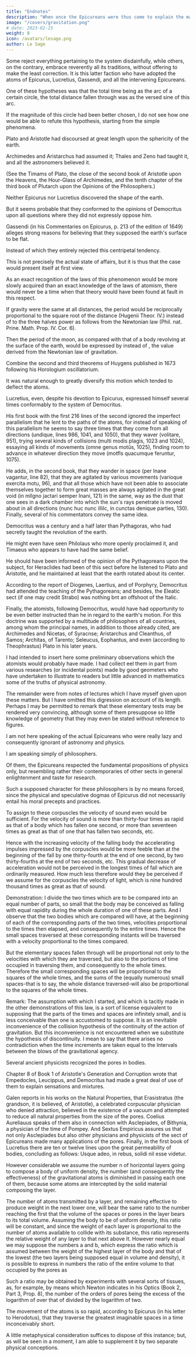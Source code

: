 ```yaml
---
title: "Endnotes"
description: "When once the Epicureans were thus come to explain the matter so neatly, the most thoughtful and curious among them would certainly have followed out the consequences"
image: "/covers/gravitation.png"
# date: 2023-02-15
weight: 8
icon: /avatars/lesage.png
author: Le Sage
---
```



<!-- Translated by C. G. Abbot from Nouveaux Memoires de L' Academie Royale des Sciences et Belles-Lettres. Annee, MDCLXXXII. A Berlin, MDCLXXXIV, pp. 404-427.   -->

 <!-- I say only the earliest; for after a system has survived several centuries it leads men to the one or the other of two extremes.  -->

Some reject everything pertaining to the system disdainfully, while others, on the contrary, embrace reverently all its traditions, without offering to make the least correction. It is this latter faction who have adopted the atoms of Epicurus, Lucretius, Gassendi, and all the intervening Epicureans.

One of these hypotheses was that the total time being as the arc of a certain circle, the total distance fallen through was as the versed sine of this arc.

If the magnitude of this circle had been better chosen, I do not see how one would be able to refute this hypothesis, starting from the simple phenomena.

Plato and Aristotle had discoursed at great length upon the sphericity of the earth.

Archimedes and Aristarchus had assumed it; Thales and Zeno had taught it, and all the astronomers believed it. 

(See the Timams of Plato, the close of the second book of Aristotle upon the Heavens, the Hour-Glass of Archimedes, and the tenth chapter of the third book of Plutarch upon the Opinions of the Philosophers.)

Neither Epicurus nor Lucretius discovered the shape of the earth.

But it seems probable that they conformed to the opinions of Democritus upon all questions where they did not expressly oppose him.

Gassendi (in his Commentaries on Epicurus, p. 213 of the edition of 1649) alleges strong reasons for believing that they supposed the earth's surface to be flat.

Instead of which they entirely rejected this centripetal tendency.

This is not precisely the actual state of affairs, but it is thus that the case would present itself at first view. 

As an exact recognition of the laws of this phenomenon would be more slowly acquired than an exact knowledge of the laws of atomism, there would never be a time when that theory would have been found at fault in this respect.

If gravity were the same at all distances, the period would be reciprocally proportional to the square root of the distance (Hugenii Theor. IV.) instead of to the three halves power as follows from the Newtonian law (Phil. nat. Prine. Math. Prop. IV. Cor. 6). 

Then the period of the moon, as compared with that of a body revolving at the surface of the earth, would be expressed by instead of , the value derived from the Newtonian law of gravitation.

Combine the second and third theorems of Huygens published in 1673 following his Horologium oscillatorium.

It was natural enough to greatly diversify this motion which tended to deflect the atoms.

Lucretius, even, despite his devotion to Epicurus, expressed himself several times conformably to the system of Democritus. 

His first book with the first 216 lines of the second ignored the imperfect parallelism that he lent to the paths of the atoms, for instead of speaking of this parallelism he seems to say three times that they come from all directions (undique, lines 986, 1041, and 1050), that they waver (volitare, 951), trying several kinds of collisions (multi modis plagis, 1023 and 1024), essaying all kinds of movements (omne genus motûs, 1025), finding room to advance in whatever direction they move (motfls quacumque feruntur, 1075). 

He adds, in the second book, that they wander in space (per Inane vagantur, line 82), that they are agitated by various movements (varioque exercita motu, 96), and that all those which have not been able to associate themselves together to form great masses are always agitated in the great void (in mllgno jactari semper Inani, 121) in the same, way as the dust that one sees in a dark chamber into which the sun's rays penetrate is moved about in all directions (nunc huc nunc illilc, in cunctas denique parties, 130). Finally, several of his commentators convey the same idea.

Democritus was a century and a half later than Pythagoras, who had secretly taught the revolution of the earth. 

He might even have seen Philolaus who more openly proclaimed it, and Timaeus who appears to have had the same belief. 

He should have been informed of the opinion of the Pythagoreans upon the subject, for Heraclides had been of this sect before he listened to Plato and Aristotle, and he maintained at least that the earth rotated about its center. 

According to the report of Diogenes, Laertius, and of Porphyry, Democritus had attended the teaching of the Pythagoreans; and besides, the Eleatic sect (if one may credit Strabo) was nothing bnt an offshoot of the Italic.

Finally, the atomists, following Democritus, would have had opportunity to be even better instructed than he in regard to the earth's motion. For this doctrine was supported by a multitude of philosophers of all countries, among whom the principal names, in addition to those already cited, are Archimedes and Nicetas, of Syracnse; Aristarchus and Cleanthus, of Samos; Architas, of Tarento; Seleucus, Eophantus, and even (according to Theophrastus) Plato in his later years.

I had intended to insert here some preliminary observations which the atomists would probably have made. I had collect eel them in part from various researches (or incidental points) made by good geometers who have undertaken to illustrate to readers but little advanced in mathematics some of the truths of physical astronomy. 

The remainder were from notes of lectures which I have myself given upon these matters. But I have omitted this digression on account of its length. Perhaps I may be permitted to remark that these elementary tests may be rendered very convincing, although some of them presuppose so little knowledge of geometry that they may even be stated without reference to figures.

I am not here speaking of the actual Epicureans who were really lazy and consequently ignorant of astronomy and physics.

I am speaking simply of philosophers.

Of them, the Epicureans respected the fundamental propositions of physics only, but resembling rather their contemporaries of other sects in general enlightenment and taste for research. 

Such a supposed character for these philosophers is by no means forced, since the physical and speculative dogmas of Epicurus did not necessarily entail his moral precepts and practices.

To assign to these corpuscles the velocity of sound even would be sufficient. For the velocity of sound is more than thirty-four times as rapid as that of a body which has fallen one second, or more than seventeen times as great as that of one that has fallen two seconds, etc. 

Hence with the increasing velocity of the falling body the accelerating impulses impressed by the corpuscles would be more feeble than at the beginning of the fall by one thirty-fourth at the end of one second, by two thirty-fourths at the end of two seconds, etc. This gradual decrease of acceleration would not be perceived in the longest times of fall which are ordinarily measured. How much less therefore would they be perceived if we assume for the corpuscles the velocity of light, which is nine hundred thousand times as great as that of sound.

 Demonstration: I divide the two times which are to be compared into an equal number of parts, so small that the body may be conceived as falling with equal rapidity during the whole duration of one of these parts. And I observe that the two bodies which are compared will have, at the beginning of each of the corresponding parts of the two times, velocities proportional to the times then elapsed, and consequently to the entire times. Hence the small spaces traversed at these corresponding instants will be traversed with a velocity proportional to the times compared.

But the elementary spaces fallen through will be proportional not only to the velocities with which they are traversed, but also to the portions of time occupied in traversing them, and consequently to the whole times. Therefore the small corresponding spaces will be proportional to the squares of the whole times, and the sums of the (equally numerous) small spaces-that is to say, the whole distance traversed-will also be proportional to the squares of the whole times.

Remark: The assumption with which I started, and which is tacitly made in the other demonstrations of this law, is a sort of license equivalent to supposing that the parts of the times and spaces are infinitely small, and is less conceivable than one is accustomed to suppose. It is an inevitable inconvenience of the collision hypothesis of the continuity of the action of gravitation. But this inconvenience is not encountered when we substitute the hypothesis of discontinuity. I mean to say that there arises no contradiction when the time increments are taken equal to the Intervals between the blows of the gravitational agency.

Several ancient physicists recognized the pores in bodies. 

Chapter 8 of Book 1 of Aristotle's Generation and Corruption wrote that Empedocles, Leucippus, and Democritus had made a great deal of use of them to explain sensations and mixtures. 

Galen reports in his works on the Natural Properties, that Erasistratus (the grandson, it is believed, of Aristotle), a celebrated corpuscular physician who denied attraction, believed in the existence of a vacuum and attempted to reduce all natural properties from the size of the pores. Coelius Aureliauus speaks of them also in connection with Asclepiades, of Bithynia, a physician of the time of Pompey. And Sextus Empiricus assures us that not only Asclepiades but also other physicians and physicists of the sect of Epicureans made many applications of the pores. Finally, in the first book of Lucretius there are ten or twelve lines upon the great permeability of bodies, concluding as follows: Usque adeo, in rebus, solidi nil esse videtur.

However considerable we assume the number n of horizontal layers going to compose a body of uniform density, the number (and consequently the effectiveness) of the gravitational atoms is diminished in passing each one of them, because some atoms are intercepted by the solid material composing the layer. 

The number of atoms transmitted by a layer, and remaining effective to produce weight in the next lower one, will bear the same ratio to the number reaching the first that the volume of the spaces or pores in the layer bears to its total volume. Assuming the body to be of uniform density, this ratio will be constant, and since the weight of each layer is proportional to the number of atoms available to collide with its substance, this ratio represents the relative weight of any layer to that next above It. However nearly equal we may suppose the numbers a and b, which express the ratio which is assumed between the weight of the highest layer of the body and that of the lowest (the two layers being supposed equal in volume and density), it is possible to express in numbers the ratio of the entire volume to that occupied by the pores as 


Such a ratio may be obtained by experiments with several sorts of tissues, as, for example, by means which Newton indicates in his Optics (Book 2, Part 3, Prop. 8), the number of the orders of pores being the excess of the logarithm of  over that of divided by the logarithm of two.

The movement of the atoms is so rapid, according to Epicurus (in his letter to Herodotus), that they traverse the greatest imaginable spaces in a time inconceivably short.

A little metaphysical consideration suffices to dispose of this instance; but, as will be seen in a moment, I am able to supplement it by two separate physical conceptions.
